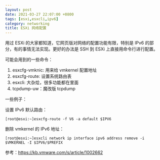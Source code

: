 ```yaml
---
layout: post
date: 2021-03-27 22:07:00 +0800
tags: [esxi,esxcli,ipv6]
category: networking
title: ESXi 网络配置
---
```


用过 ESXi 的大家都知道，它网页版对网络的配置功能有限，特别是 IPv6 的部分，有的事情无法实现。更好的办法是 SSH 到 ESXi 上直接用命令行进行配置。

可能会用到的一些命令：

1. esxcfg-vmknic: 用来给 vmkernel 配置地址
2. esxcfg-route: 设置系统路由表
3. esxcli: 大杂烩，很多功能都在里面
4. tcpdump-uw：魔改版 tcpdump

一些例子：

设置 IPv6 默认路由：

```shell
[root@esxi:~]esxcfg-route -f V6 -a default $IPV6
```

删除 vmkernel 的 IPv6 地址：

```shell
[root@esxi:~]esxcli network ip interface ipv6 address remove -i $VMKERNEL -I $IPV6/$PREFIX
```


参考：https://kb.vmware.com/s/article/1002662